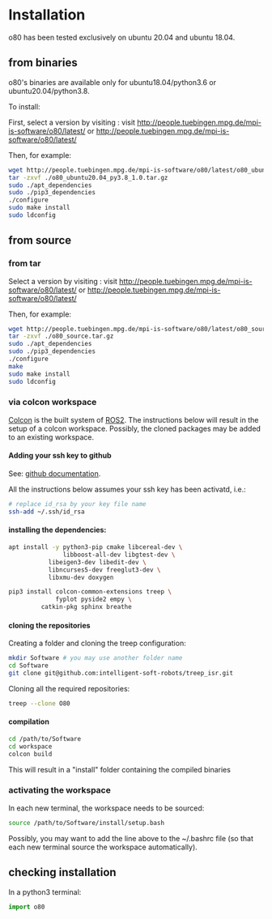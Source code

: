 # Installation

o80 has been tested exclusively on ubuntu 20.04 and ubuntu 18.04.

## from binaries

o80's binaries are available only for ubuntu18.04/python3.6 or ubuntu20.04/python3.8.

To install:

First, select a version by visiting : visit http://people.tuebingen.mpg.de/mpi-is-software/o80/latest/ or http://people.tuebingen.mpg.de/mpi-is-software/o80/latest/

Then, for example:

```bash
wget http://people.tuebingen.mpg.de/mpi-is-software/o80/latest/o80_ubuntu20.04_py3.8_1.0.tar.gz
tar -zxvf ./o80_ubuntu20.04_py3.8_1.0.tar.gz
sudo ./apt_dependencies
sudo ./pip3_dependencies
./configure
sudo make install
sudo ldconfig
```

## from source

### from tar

Select a version by visiting : visit http://people.tuebingen.mpg.de/mpi-is-software/o80/latest/ or http://people.tuebingen.mpg.de/mpi-is-software/o80/latest/

Then, for example:

```bash
wget http://people.tuebingen.mpg.de/mpi-is-software/o80/latest/o80_source.tar.gz
tar -zxvf ./o80_source.tar.gz
sudo ./apt_dependencies
sudo ./pip3_dependencies
./configure
make
sudo make install
sudo ldconfig
```


### via colcon workspace

[Colcon](https://colcon.readthedocs.io/en/released/) is the built system of [ROS2](https://docs.ros.org/en/foxy/index.html).
The instructions below will result in the setup of a colcon workspace. Possibly, the cloned packages may be added to an existing workspace.

#### Adding your ssh key to github

See: [github documentation](https://help.github.com/en/github/authenticating-to-github/connecting-to-github-with-ssh).

All the instructions below assumes your ssh key has been activatd, i.e.:

```bash
# replace id_rsa by your key file name
ssh-add ~/.ssh/id_rsa
```

#### installing the dependencies:

```bash
apt install -y python3-pip cmake libcereal-dev \
               libboost-all-dev libgtest-dev \
	       libeigen3-dev libedit-dev \
	       libncurses5-dev freeglut3-dev \
	       libxmu-dev doxygen
```

```bash
pip3 install colcon-common-extensions treep \
             fyplot pyside2 empy \
	     catkin-pkg sphinx breathe
```

#### cloning the repositories

Creating a folder and cloning the treep configuration:

```bash
mkdir Software # you may use another folder name
cd Software
git clone git@github.com:intelligent-soft-robots/treep_isr.git
```

Cloning all the required repositories:

```bash
treep --clone O80
```

#### compilation

```bash
cd /path/to/Software
cd workspace
colcon build
```

This will result in a "install" folder containing the compiled binaries

### activating the workspace

In each new terminal, the workspace needs to be sourced:

```bash
source /path/to/Software/install/setup.bash
```

Possibly, you may want to add the line above to the ~/.bashrc file (so that each new terminal source the workspace automatically).


## checking installation

In a python3 terminal:

```python
import o80
```